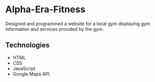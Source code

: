 # Alpha-Era-Fitness

Designed and programmed a website for a local gym displaying gym information and services provided by the gym. 

## Technologies
- HTML
- CSS
- JavaScript 
- Google Maps API.
